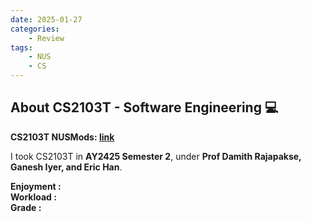 ```yaml
---
date: 2025-01-27
categories:
    - Review
tags:
    - NUS
    - CS
---
```


## About CS2103T - Software Engineering 💻  

**CS2103T NUSMods: [link](https://nusmods.com/courses/CS2103T/software-engineering)**  

I took CS2103T in **AY2425 Semester 2**, under **Prof Damith Rajapakse, Ganesh Iyer, and Eric Han**. 


**Enjoyment :**</br>
**Workload :**</br>
**Grade :**</br>

